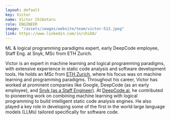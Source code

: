 ```yaml
---
layout: default
key: Victor 
name: Victor Chibotaru
role: ENGINEER
image: "/assets/images/website/team/victor-512.jpeg"
link: https://www.linkedin.com/in/chib0/
---
```


ML &amp; logical programming paradigms expert, early DeepCode employee, Staff Eng. at Snyk, MSc from ETH Zurich.

Victor is an expert in machine learning and logical programming paradigms, with extensive experience in static code analysis and software development tools. He holds an MSc from <a href="https://ethz.ch/">ETH Zurich</a>, where his focus was on machine learning and programming paradigms.
Throughout his career, Victor has worked at prominent companies like Google, DeepCode (as an early employee), and <a href="https://snyk.io/">Snyk (as a Staff Engineer)</a>. At <a href="https://www.linkedin.com/company/deepcodeai/">DeepCode.ai</a>, he contributed to pioneering work on combining machine learning with logical programming to build intelligent static code analysis engines. He also played a key role in developing some of the first in the world large language models (LLMs) tailored specifically for software code.